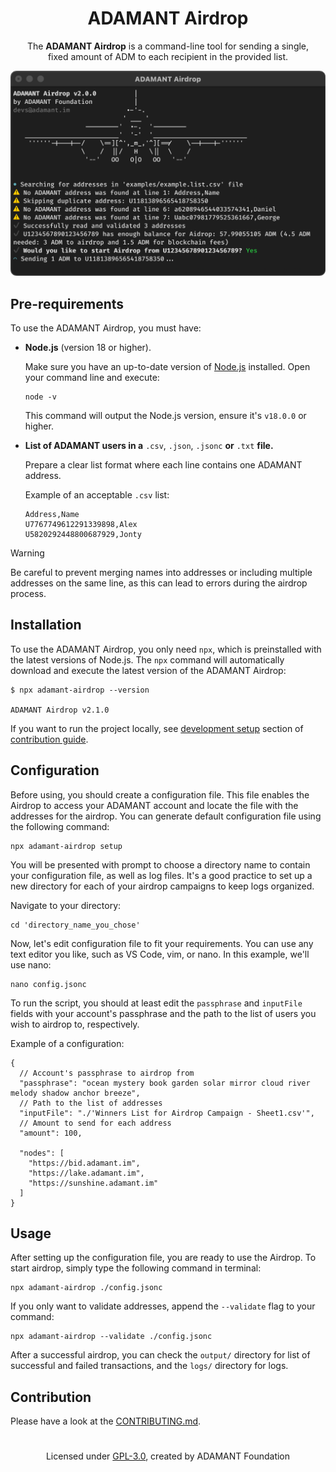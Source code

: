 <h1 align="center">ADAMANT Airdrop</h1>

<p align="center">
  The <b>ADAMANT Airdrop</b> is a command-line tool for sending a single, <br>fixed amount of ADM to each recipient in the provided list.
</p>

<p align="center">
  <img src="./screenshot.png" width="600">
</p>

## Pre-requirements

To use the ADAMANT Airdrop, you must have:

- **Node.js** (version 18 or higher).

  Make sure you have an up-to-date version of [Node.js](https://nodejs.org) installed. Open your command line and execute:

  ```
  node -v
  ```

  This command will output the Node.js version, ensure it's `v18.0.0` or higher.

- **List of ADAMANT users in a** `.csv`, `.json`, `.jsonc` **or** `.txt` **file.**

  Prepare a clear list format where each line contains one ADAMANT address.

  Example of an acceptable `.csv` list:

  ```
  Address,Name
  U7767749612291339898,Alex
  U5820292448800687929,Jonty
  ```

> [!WARNING]
> Be careful to prevent merging names into addresses or including multiple addresses on the same line, as this can lead to errors during the airdrop process.

## Installation

To use the ADAMANT Airdrop, you only need `npx`, which is preinstalled with the latest versions of Node.js. The `npx` command will automatically download and execute the latest version of the ADAMANT Airdrop:

```
$ npx adamant-airdrop --version

ADAMANT Airdrop v2.1.0
```

If you want to run the project locally, see [development setup](./.github/CONTRIBUTING.md#development-setup) section of [contribution guide](./.github/CONTRIBUTING.md).

## Configuration

Before using, you should create a configuration file. This file enables the Airdrop to access your ADAMANT account and locate the file with the addresses for the airdrop. You can generate default configuration file using the following command:

```
npx adamant-airdrop setup
```

You will be presented with prompt to choose a directory name to contain your configuration file, as well as log files. It's a good practice to set up a new directory for each of your airdrop campaigns to keep logs organized.

Navigate to your directory:

```
cd 'directory_name_you_chose'
```

Now, let's edit configuration file to fit your requirements. You can use any text editor you like, such as VS Code, vim, or nano. In this example, we'll use nano:

```
nano config.jsonc
```

To run the script, you should at least edit the `passphrase` and `inputFile` fields with your account's passphrase and the path to the list of users you wish to airdrop to, respectively.

Example of a configuration:

```jsonc
{
  // Account's passphrase to airdrop from
  "passphrase": "ocean mystery book garden solar mirror cloud river melody shadow anchor breeze",
  // Path to the list of addresses
  "inputFile": "./'Winners List for Airdrop Campaign - Sheet1.csv'",
  // Amount to send for each address
  "amount": 100,

  "nodes": [
    "https://bid.adamant.im",
    "https://lake.adamant.im",
    "https://sunshine.adamant.im"
  ]
}
```

## Usage

After setting up the configuration file, you are ready to use the Airdrop. To start airdrop, simply type the following command in terminal:

```
npx adamant-airdrop ./config.jsonc
```

If you only want to validate addresses, append the `--validate` flag to your command:

```
npx adamant-airdrop --validate ./config.jsonc
```

After a successful airdrop, you can check the `output/` directory for list of successful and failed transactions, and the `logs/` directory for logs.

## Contribution

Please have a look at the [CONTRIBUTING.md](./.github/CONTRIBUTING.md).

<h1></h1>

<p align="center">Licensed under <a href="./LICENSE">GPL-3.0</a>, created by ADAMANT Foundation</p>
